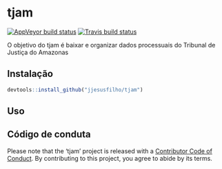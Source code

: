 
# tjam

<!-- badges: start -->

[![AppVeyor build
status](https://ci.appveyor.com/api/projects/status/github/jjesusfilho/tjam?branch=master&svg=true)](https://ci.appveyor.com/project/jjesusfilho/tjam)
[![Travis build
status](https://travis-ci.org/jjesusfilho/tjam.svg?branch=master)](https://travis-ci.org/jjesusfilho/tjam)
<!-- badges: end -->

O objetivo do tjam é baixar e organizar dados processuais do Tribunal de
Justiça do Amazonas

## Instalação

``` r
devtools::install_github("jjesusfilho/tjam")
```

## Uso

## Código de conduta

Please note that the ‘tjam’ project is released with a [Contributor Code
of Conduct](CODE_OF_CONDUCT.md). By contributing to this project, you
agree to abide by its terms.
